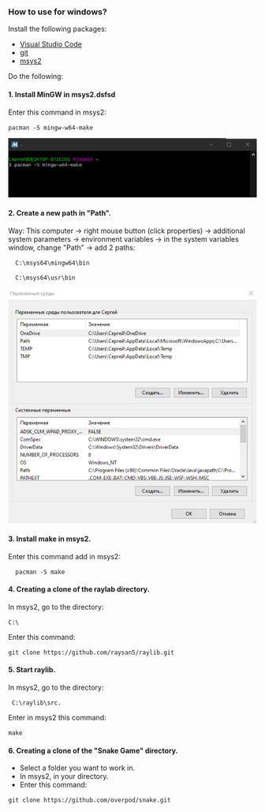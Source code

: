 ### How to use for windows? 
 
Install the following packages: 
 
 * [Visual Studio Code](https://code.visualstudio.com/docs/?dv=win) 
 * [git](https://git-scm.com/) 
 * [msys2](https://www.msys2.org/)
 
Do the following: 
 
#### 1. Install MinGW in msys2.dsfsd 
Enter this command in msys2:  
```
pacman -S mingw-w64-make  
```
![avatar](https://github.com/overpod/snake/blob/main/image/Install_MinGW_in_msys2.PNG?raw=true)

#### 2. Create a new path in "Path".
Way: This computer → right mouse button (click properties) → additional system parameters → environment variables → in the system variables window, change "Path" → add 2 paths: 
```
  C:\msys64\mingw64\bin  
```
```
  C:\msys64\usr\bin
```

![avatar](https://github.com/overpod/snake/blob/main/image/path.PNG?raw=true)

#### 3. Install make in msys2.
Enter this command add in msys2:
```
  pacman -S make 
```
#### 4. Creating a clone of the raylab directory.
In msys2, go to the directory: 
```
С:\
```  
Enter this command:  
```
git clone https://github.com/raysan5/raylib.git 
```
#### 5. Start raylib.
In msys2, go to the directory: 

```
 C:\raylib\src.   
```
Enter in msys2 this command:
```
make 
```
#### 6. Creating a clone of the "Snake Game" directory.
* Select a folder you want to work in. 
* In msys2, in your directory.  
* Enter this command:  
```
git clone https://github.com/overpod/snake.git  
```

